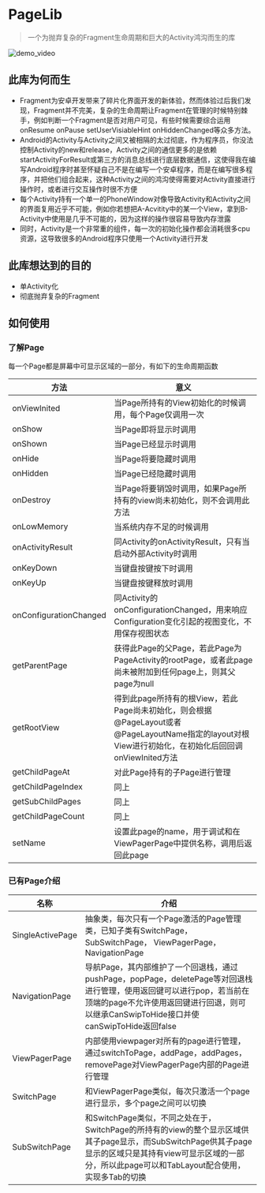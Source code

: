 ﻿# PageLib
 > 一个为抛弃复杂的Fragment生命周期和巨大的Activity鸿沟而生的库
 
![demo_video](https://github.com/ZGeek/PageLib/blob/master/art/demo.gif)

 ## 此库为何而生
 - Fragment为安卓开发带来了碎片化界面开发的新体验，然而体验过后我们发现，Fragment并不完美，复杂的生命周期让Fragment在管理的时候特别棘手，例如判断一个Fragment是否对用户可见，有些时候需要综合运用onResume onPause setUserVisiableHint onHiddenChanged等众多方法。
 - Android的Activity与Activity之间又被相隔的太过彻底，作为程序员，你没法控制Activity的new和release，Activity之间的通信更多的是依赖startActivityForResult或第三方的消息总线进行底层数据通信，这使得我在编写Android程序时甚至怀疑自己不是在编写一个安卓程序，而是在编写很多程序，并把他们组合起来，这种Activity之间的鸿沟使得需要对Activity直接进行操作时，或者进行交互操作时很不方便
 - 每个Activity持有一个单一的PhoneWindow对像导致Activity和Activity之间的界面复用近乎不可能，例如你若想把A-Acvitity中的某一个View，拿到B-Activity中使用是几乎不可能的，因为这样的操作很容易导致内存泄露
 - 同时，Activity是一个非常重的组件，每一次的初始化操作都会消耗很多cpu资源，这导致很多的Android程序只使用一个Activity进行开发

 ## 此库想达到的目的
 - 单Activity化
 - 彻底抛弃复杂的Fragment

 ## 如何使用
 ### 了解Page
 每一个Page都是屏幕中可显示区域的一部分，有如下的生命周期函数

| 方法 | 意义 |
| --- | ---|
| onViewInited |当Page所持有的View初始化的时候调用，每个Page仅调用一次|
|onShow | 当Page即将显示时调用|
|onShown| 当Page已经显示时调用|
|onHide| 当Page将要隐藏时调用|
|onHidden| 当Page已经隐藏时调用|
|onDestroy| 当Page将要销毁时调用，如果Page所持有的view尚未初始化，则不会调用此方法|
|onLowMemory| 当系统内存不足的时候调用|
|onActivityResult| 同Activity的onActivityResult，只有当启动外部Activity时调用|
|onKeyDown| 当键盘按键按下时调用|
|onKeyUp|当键盘按键释放时调用|
|onConfigurationChanged| 同Activity的onConfigurationChanged，用来响应Configuration变化引起的视图变化，不用保存视图状态|
|getParentPage| 获得此Page的父Page，若此Page为PageActivity的rootPage，或者此page尚未被附加到任何page上，则其父page为null|
|getRootView| 得到此page所持有的根View，若此Page尚未初始化，则会根据@PageLayout或者@PageLayoutName指定的layout对根View进行初始化，在初始化后回回调onViewInited方法|
|getChildPageAt|对此Page持有的子Page进行管理|
|getChildPageIndex|同上|
|getSubChildPages|同上|
|getChildPageCount|同上|
|setName|设置此page的name，用于调试和在ViewPagerPage中提供名称，调用后返回此page|

### 已有Page介绍
|名称|介绍|
|---|---|
|SingleActivePage| 抽象类，每次只有一个Page激活的Page管理类，已知子类有SwitchPage， SubSwitchPage， ViewPagerPage， NavigationPage|
|NavigationPage|导航Page，其内部维护了一个回退栈，通过pushPage，popPage，deletePage等对回退栈进行管理，使用返回键可以进行pop，若当前在顶端的page不允许使用返回键进行回退，则可以继承CanSwipToHide接口并使canSwipToHide返回false|
|ViewPagerPage|内部使用viewpager对所有的page进行管理，通过switchToPage，addPage，addPages，removePage对ViewPagerPage内部的Page进行管理
|SwitchPage|和ViewPagerPage类似，每次只激活一个page进行显示，多个page之间可以切换|
|SubSwitchPage|和SwitchPage类似，不同之处在于，SwitchPage的所持有的view的整个显示区域供其子page显示，而SubSwitchPage供其子page显示的区域只是其持有view可显示区域的一部分，所以此page可以和TabLayout配合使用，实现多Tab的切换|
